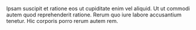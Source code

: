 Ipsam suscipit et ratione eos ut cupiditate enim vel aliquid. Ut ut commodi autem quod reprehenderit ratione. Rerum quo iure labore accusantium tenetur. Hic corporis porro rerum autem rem.
